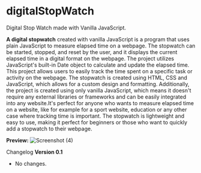 # digitalStopWatch

Digital Stop Watch made with Vanilla JavaScript.

**A digital stopwatch** created with vanilla JavaScript is a program that uses plain JavaScript to measure elapsed time on a webpage. The stopwatch can be started, stopped, and reset by the user, and it displays the current elapsed time in a digital format on the webpage. The project utilizes JavaScript's built-in Date object to calculate and update the elapsed time. This project allows users to easily track the time spent on a specific task or activity on the webpage. The stopwatch is created using HTML, CSS and JavaScript, which allows for a custom design and formatting. Additionally, the project is created using only vanilla JavaScript, which means it doesn't require any external libraries or frameworks and can be easily integrated into any website.It's perfect for anyone who wants to measure elapsed time on a website, like for example for a sport website, education or any other case where tracking time is important. The stopwatch is lightweight and easy to use, making it perfect for beginners or those who want to quickly add a stopwatch to their webpage.

**Preview:**
![Screenshot (4)](https://user-images.githubusercontent.com/73266650/212051166-81270e70-3cfa-4f2a-8572-a9aa0054608c.png)

Changelog
**Version 0.1** 
- No changes.
